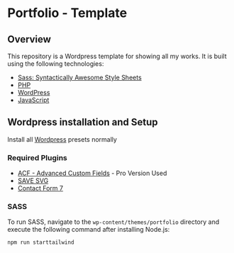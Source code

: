 # Portfolio - Template

## Overview

This repository is a Wordpress template for showing all my works. It is built using the following technologies:

- [Sass: Syntactically Awesome Style Sheets](https://sass-lang.com/)
- [PHP](https://www.php.net/)
- [WordPress](https://wordpress.org/)
- [JavaScript](https://www.javascript.com/)

## Wordpress installation and Setup

Install all [Wordpress](https://br.wordpress.org/) presets normally

### Required Plugins

- [ACF - Advanced Custom Fields](https://www.advancedcustomfields.com/) - Pro Version Used
- [SAVE SVG](https://wordpress.org/plugins/safe-svg/)
- [Contact Form 7](https://contactform7.com/)

### SASS

To run SASS, navigate to the `wp-content/themes/portfolio` directory and execute the following command after installing Node.js:

```bash
npm run starttailwind